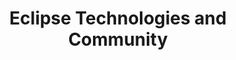 ---
title: Eclipse Technologies and Community
category: eclipse
description: "a description for the category"
---